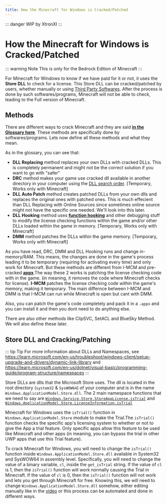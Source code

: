 ```yaml
---
title: How the Minecraft for Windows is Cracked/Patched
---
```

::: danger
WIP by XtronXI
:::

# How the Minecraft for Windows is Cracked/Patched

::: warning Note
This is only for the Bedrock Edition of Minecraft
:::

For Minecraft for Windows to know if we have paid for it or not, it uses the **Store DLL** to check for a license. This Store DLL can be cracked/patched by users, whether manually or using [Third Party Softwares](/windows/minecraft-for-windows#unlockers-for-minecraft-for-windows). After the process is done by such softwares/programs, Minecraft will not be able to check, leading to the Full version of Minecraft. 

## Methods

There are different ways to crack Minecraft and they are said [**in the Glossary here**](/windows/minecraft-for-windows#minecraft-for-windows). These methods are specifically done by softwares/programs. Lets now define all these methods and what they mean.

As in the glossary, you can see that:
- **DLL Replacing** method replaces your own DLLs with cracked DLLs. This is completely permanent and might not be the correct solution if you want to go with "safer"
- **DRC** method makes your game use cracked dll available in another directory in your computer using the [DLL search order](https://learn.microsoft.com/en-us/windows/win32/dlls/dynamic-link-library-search-order). [Temporary, Works only with Minecraft]
- **DLL Auto Patch** method creates patched DLLs from your own dlls and replaces the original ones with patched ones. This is much effecient than DLL Replacing with Online Sources since sometimes online source might not have the specific one needed. We'll look into this later.
- **DLL Hooking** method uses [**function hooking**](https://kylehalladay.com/blog/2020/11/13/Hooking-By-Example.html) and other debugging stuff to modify the license checking functions within the game and/or other DLLs loaded within the game in memory. [Temporary, Works only with Minecraft]
- **DMM** method patches the DLLs within the game memory. [Temporary, Works only with Minecraft] 

As you have read, DRC, DMM and DLL Hooking runs and change in-memory/RAM. This means, the changes are done in the game's process leading it to be temporary (requiring for activating every time) and only work for Minecraft. But these methods are different from I-MCM and pre-cracked [**appx**](https://fileinfo.com/extension/appx).The way these 2 works is patching the license checking code with in the game. (in meaning, it removes the code where Minecraft checks for license). **I-MCM** patches the license checking code within the game's memory, making it temporary. The main differnce between I-MCM and DMM is that I-MCM can run while Minecraft is open but cant with DMM.

Also, you can patch the game's code completely and pack it in a `.appx` and you can install it and then you dont need to do anything else. 

There are also other methods like ClipSVC, SetACL and BlueSky Method. We will also define these later.

## Store DLL and Cracking/Patching

::: tip Tip
For more information about DLLs and Namespaces, see https://learn.microsoft.com/en-us/troubleshoot/windows-client/setup-upgrade-and-drivers/dynamic-link-library and https://learn.microsoft.com/en-us/dotnet/visual-basic/programming-guide/program-structure/namespaces
:::

Store DLLs are dlls that the Microsoft Store uses. The dll is located in the root directory (`system32` & `SysWOW64`) of your computer and is in the name `Windows.ApplicationModel.Store.dll`. The 2 main namespace functions that we need to say are [`Windows.Service.Store.StoreAppLicense.isTrial`](https://learn.microsoft.com/en-us/uwp/api/windows.services.store.storeapplicense.istrial?view=winrt-26100#windows-services-store-storeapplicense-istrial) and [`Windows.ApplicationModel.Store.LicenseInformation.isTrial`](https://learn.microsoft.com/en-us/uwp/api/windows.applicationmodel.store.licenseinformation.istrial?view=winrt-26100#windows-applicationmodel-store-licenseinformation-istrial)

Minecraft for Windows uses the `isTrial()` function in `Windows.ApplicationModel.Store` module to make the Trial.The `isTrial()` function checks the specific app's licensing system to whether or not to give the App a trial feature. Only specific apps allow this feature to be used like Minecraft and other apps (in meaning, you can bypass the trial in other UWP apps that use this Trial feature).

To crack Minecraft for Windows, you will need to change the `isTrial()` function inside `Windows.ApplicationModel.Store.dll` available in System32 and SysWOW64 in assembly level.
Specifically, you will need to change the value of a binary variable, `cl`, inside the `get_isTrial` string. 
If the value of `cl` is 1, then the `isTrial()` function will work normally causing the Trial in Minecraft. 
If the value of `cl` is 0, then the `isTrial()` function will not work and lets you get through Minecraft for free.
Knowing this, we will need to change `Windows.ApplicationModel.Store.dll` somehow, either editing manually like in the [video](https://youtu.be/h2W6vzLN8Fg) or this process can be automated and done in different ways.

